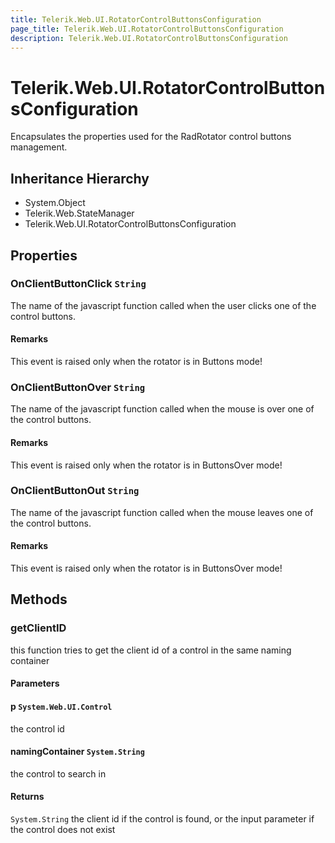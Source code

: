 ```yaml
---
title: Telerik.Web.UI.RotatorControlButtonsConfiguration
page_title: Telerik.Web.UI.RotatorControlButtonsConfiguration
description: Telerik.Web.UI.RotatorControlButtonsConfiguration
---
```


# Telerik.Web.UI.RotatorControlButtonsConfiguration

Encapsulates the properties used for the RadRotator control buttons management.

## Inheritance Hierarchy

* System.Object
* Telerik.Web.StateManager
* Telerik.Web.UI.RotatorControlButtonsConfiguration

## Properties

###  OnClientButtonClick `String`

The name of the javascript function called when the user clicks one of the control buttons.

#### Remarks
This event is raised only when the rotator is in Buttons mode!

###  OnClientButtonOver `String`

The name of the javascript function called when the mouse is over one of the control buttons.

#### Remarks
This event is raised only when the rotator is in ButtonsOver mode!

###  OnClientButtonOut `String`

The name of the javascript function called when the mouse leaves one of the control buttons.

#### Remarks
This event is raised only when the rotator is in ButtonsOver mode!

## Methods

###  getClientID

this function tries to get the client id of a control in the same naming container

#### Parameters

#### p `System.Web.UI.Control`

the control id

#### namingContainer `System.String`

the control to search in

#### Returns

`System.String` the client id if the control is found, or the input parameter if the control does not exist

